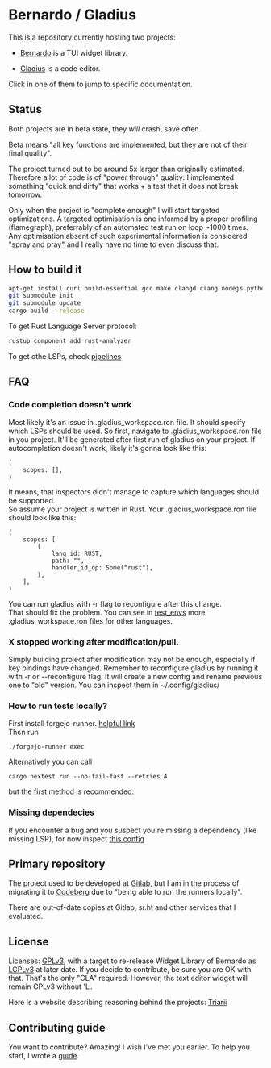 # Bernardo / Gladius

This is a repository currently hosting two projects:

- [Bernardo](docs/bernardo_tui/index.md) is a TUI widget library.

- [Gladius](docs/gladius/index.md) is a code editor.

Click in one of them to jump to specific documentation.

## Status

Both projects are in beta state, they *will* crash, save often.

Beta means "all key functions are implemented, but they are not of their final quality".

The project turned out to be around 5x larger than originally estimated. Therefore a lot of code is of "power through"
quality: I implemented something "quick and dirty" that works + a test that it does not break tomorrow.

Only when the project is "complete enough" I will start targeted optimizations. A targeted optimisation is one informed
by a proper profiling (flamegraph), preferrably of an automated test run on loop ~1000 times. Any optimisation absent of
such experimental information is considered "spray and pray" and I really have no time to even discuss that.

## How to build it

```bash
apt-get install curl build-essential gcc make clangd clang nodejs python3-pip python3-venv
git submodule init
git submodule update
cargo build --release
```

To get Rust Language Server protocol:

```bash
rustup component add rust-analyzer
```

To get othe LSPs, check [pipelines](.forgejo/workflows/everything.yaml)

## FAQ
### Code completion doesn't work
Most likely it's an issue in .gladius_workspace.ron file. It should specify which LSPs should be used.
So first, navigate to .gladius_workspace.ron file in you project. It'll be generated after first run of gladius on your project. If autocompletion doesn't work, likely it's gonna look like this:  
```
(
    scopes: [],
)
```
It means, that inspectors didn't manage to capture which languages should be supported.  
So assume your project is written in Rust. Your .gladius_workspace.ron file should look like this:
```
(
    scopes: [
        (
            lang_id: RUST,
            path: "",
            handler_id_op: Some("rust"),
        ),
    ],
)
```
You can run gladius with -r flag to reconfigure after this change.  
That should fix the problem. You can see in [test_envs](test_envs/) more .gladius_workspace.ron files for other languages.  

### X stopped working after modification/pull.
Simply building project after modification may not be enough, especially if key bindings have changed. Remember to reconfigure gladius by running it with -r or --reconfigure flag. It will create a new config and rename previous one to "old" version. You can inspect them in ~/.config/gladius/

### How to run tests locally?
First install forgejo-runner. [helpful link](https://docs.codeberg.org/ci/actions/)  
Then run 
```
./forgejo-runner exec
```  
Alternatively you can call
```
cargo nextest run --no-fail-fast --retries 4
```  
but the first method is recommended.

### Missing dependecies
If you encounter a bug and you suspect you're missing a dependency (like missing LSP), for now inspect [this config](.forgejo/workflows/everything.yaml)

## Primary repository

The project used to be developed at [Gitlab](https://gitlab.com/njskalski/bernardo), but I am in the process of
migrating it to
[Codeberg](https://codeberg.org/njskalski/bernardo) due to "being able to run the runners locally".

There are out-of-date copies at Gitlab, sr.ht and other services that I evaluated.

## License

Licenses: [GPLv3](COPYRIGHT), with a target to re-release Widget Library of Bernardo
as [LGPLv3](https://www.gnu.org/licenses/lgpl-3.0.en.html) at
later date.
If you decide to contribute, be sure you are OK with that. That's the only "CLA" required.
However, the text editor widget will remain GPLv3 without 'L'.

Here is a website describing reasoning behind the projects: [Triarii](https://njskalski.gitlab.io/triarii)

## Contributing guide

You want to contribute? Amazing! I wish I've met you earlier. To help you start, I wrote
a [guide](docs/contributing_guide.md).
